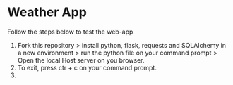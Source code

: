 # Weather App


Follow the steps below to test the web-app

1. Fork this repository > install python, flask, requests and SQLAlchemy in a new environment > run the python file on your command prompt > Open the local Host server on you browser.
2. To exit, press ctr + c on your command prompt. 
3. 

